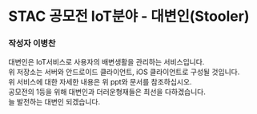 # STAC 공모전 IoT분야 - 대변인(Stooler)
### 작성자 이병찬
대변인은 IoT서비스로 사용자의 배변생활을 관리하는 서비스입니다.  
위 저장소는 서버와 안드로이드 클라이언트, iOS 클라이언트로 구성될 것입니다.  
위 서비스에 대한 자세한 내용은 위 ppt와 문서를 참조하십시오.  
공모전의 1등을 위해 대변인과 더러운형재들은 최선을 다하겠습니다.  
늘 발전하는 대변인 되겠습니다.  
